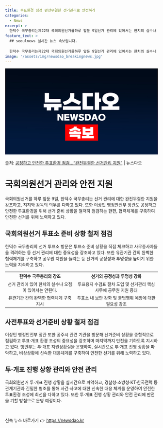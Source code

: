 ```yaml
---
title: 투표환경 점검 완전무결한 선거관리로 안전하게
categories:
  - News
excerpt: >
  한덕수 국무총리는제22대 국회의원선거를하루 앞둔 9일선거 관리에 있어서는 한치의 실수나 오점이 있어서는 안되…
feature_text: >
  ## seoulnews 실시간 뉴스 속보입니다.

  한덕수 국무총리는제22대 국회의원선거를하루 앞둔 9일선거 관리에 있어서는 한치의 실수나 오점이 있어서는 안되…
image: '/assets/img/newsdao_breakingnews.jpg'
---
```


![뉴스다오 속보](/assets/img/newsdao_breakingnews.jpg)

<p>출처: <a href="https://newsdao.kr/3556" rel="dofollow">공정하고 안전한 투표환경 점검…“완전무결한 선거관리 지원”</a> | 뉴스다오</p>

<h1>국회의원선거 관리와 안전 지원</h1>
<p data-ke-size="size16">국회의원선거를 하루 앞둔 9일, 한덕수 국무총리는 선거 관리에 대한 완전무결한 지원을 강조하고, 지지와 감독의 의무를 다하고 있다. 또한 이상민 행정안전부 장관도 공정하고 안전한 투표환경을 위해 선거 준비 상황을 철저히 점검하는 한편, 협력체계를 구축하여 안전한 선거를 위해 노력하고 있다.</p>

<h2 data-ke-size="size24">국회의원선거 투표소 준비 상황 철저 점검</h2>
<p data-ke-size="size16">한덕수 국무총리의 선거 투표소 방문은 투표소 준비 상황을 직접 체크하고 사무종사자들을 격려하는 등 선거 관리에 대한 중요성을 강조하고 있다. 또한 유관기관 간의 완벽한 협력체계를 구축하고 공무원 지원을 늘리는 등 선거의 공정성과 투명성을 높이기 위한 노력을 지속하고 있다.</p>
<table>
	<tr>
		<th style="text-align: center;">한덕수 국무총리의 강조</th>
		<th style="text-align: center;">선거의 공정성과 투명성 강화</th>
	</tr>
	<tr>
		<td style="text-align: center;">선거 관리에 있어 한치의 실수나 오점이 있어서는 안된다.</td>
		<td style="text-align: center;">투표용지 수검표 절차 도입 및 선거관리 핵심 사무에 공무원 지원 증대</td>
	</tr>
	<tr>
		<td style="text-align: center;">유관기관 간의 완벽한 협력체계 구축 지시</td>
		<td style="text-align: center;">투표소 내 보안 강화 및 불법행위 예방에 대한 필요성 강조</td>
	</tr>
</table>

<h2 data-ke-size="size24">사전투표와 선거준비 상황 철저 점검</h2>
<p data-ke-size="size16">이상민 행정안전부 장관 또한 공주시 관련 기관을 방문해 선거준비 상황을 종합적으로 점검하고 투표·개표 환경 조성의 중요성을 강조하며 마지막까지 만전을 기하도록 지시하고 있다. 행안부는 투·개표 지원상황실을 운영하여, 실시간으로 투·개표 진행 상황을 파악하고, 비상상황에 신속한 대응체계를 구축하여 안전한 선거를 위해 노력하고 있다.</p>

<h2 data-ke-size="size24">투·개표 진행 상황 관리와 안전 관리</h2>
<p data-ke-size="size16">국회의원선거 투·개표 진행 상황을 실시간으로 파악하고, 경찰청·소방청·KT·한국전력 등 관계기관과 긴밀한 협조를 통해 사건·사고에 대한 신속한 대응 체계를 운영하여 안전한 투표환경 조성에 최선을 다하고 있다. 또한 투·개표 진행 상황 관리와 안전 관리에 만전을 기할 방침으로 운영 예정이다.</p>

<p data-ke-size="size16">&nbsp;</p> 

신속 뉴스 바로가기 👉 <a href="https://newsdao.kr" rel="dofollow">https://newsdao.kr</a>



